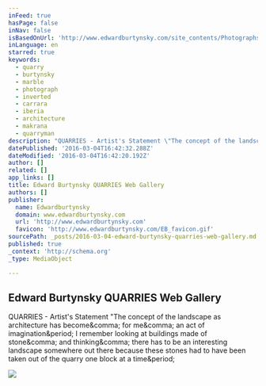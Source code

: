 ```yaml
---
inFeed: true
hasPage: false
inNav: false
isBasedOnUrl: 'http://www.edwardburtynsky.com/site_contents/Photographs/Quarries.html'
inLanguage: en
starred: true
keywords:
  - quarry
  - burtynsky
  - marble
  - photograph
  - inverted
  - carrara
  - iberia
  - architecture
  - makrana
  - quarryman
description: "QUARRIES - Artist's Statement \"The concept of the landscape as architecture has become, for me, an act of imagination. I remember looking at buildings made of stone, and thinking, there has to be an interesting landscape somewhere out there because these stones had to have been taken out of the quarry one block at a time."
datePublished: '2016-03-04T16:42:32.288Z'
dateModified: '2016-03-04T16:42:20.192Z'
author: []
related: []
app_links: []
title: Edward Burtynsky QUARRIES Web Gallery
authors: []
publisher:
  name: Edwardburtynsky
  domain: www.edwardburtynsky.com
  url: 'http://www.edwardburtynsky.com'
  favicon: 'http://www.edwardburtynsky.com/EB_favicon.gif'
sourcePath: _posts/2016-03-04-edward-burtynsky-quarries-web-gallery.md
published: true
_context: 'http://schema.org'
_type: MediaObject

---
```

<article style=""><h1>Edward Burtynsky QUARRIES Web Gallery</h1><p>QUARRIES - Artist's Statement "The concept of the landscape as architecture has become&amp;comma; for me&amp;comma; an act of imagination&amp;period; I remember looking at buildings made of stone&amp;comma; and thinking&amp;comma; there has to be an interesting landscape somewhere out there because these stones had to have been taken out of the quarry one block at a time&amp;period;</p><img src="http://www.edwardburtynsky.com/site_contents/Photographs/image_galleries/Quarries_Gallery/IBQ_08_06_th.jpg" /></article>